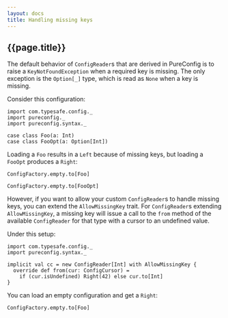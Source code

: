 ```yaml
---
layout: docs
title: Handling missing keys
---
```

## {{page.title}}

The default behavior of `ConfigReader`s that are derived in PureConfig is to
raise a `KeyNotFoundException` when a required key is missing. The only
exception is the `Option[_]` type, which is read as `None` when a key is
missing.

Consider this configuration:

```tut:silent
import com.typesafe.config._
import pureconfig._
import pureconfig.syntax._

case class Foo(a: Int)
case class FooOpt(a: Option[Int])
```

Loading a `Foo` results in a `Left` because of missing keys, but loading a `FooOpt` produces a `Right`:

```tut:book
ConfigFactory.empty.to[Foo]

ConfigFactory.empty.to[FooOpt]
```

However, if you want to allow your custom `ConfigReader`s to handle missing
keys, you can extend the `AllowMissingKey` trait. For `ConfigReader`s extending
`AllowMissingKey`, a missing key will issue a call to the `from` method of the
available `ConfigReader` for that type with a cursor to an undefined value.

Under this setup:

```tut:silent
import com.typesafe.config._
import pureconfig.syntax._

implicit val cc = new ConfigReader[Int] with AllowMissingKey {
  override def from(cur: ConfigCursor) =
    if (cur.isUndefined) Right(42) else cur.to[Int]
}
```

You can load an empty configuration and get a `Right`:

```tut:book
ConfigFactory.empty.to[Foo]
```
